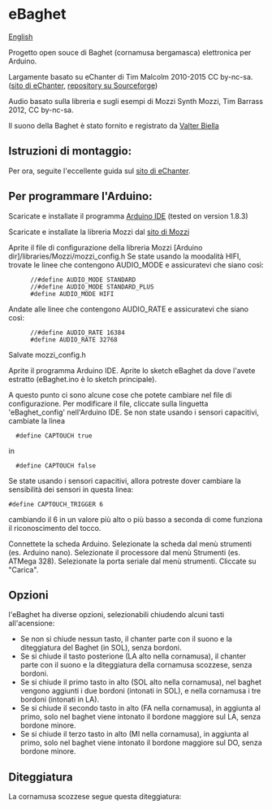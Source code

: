 # eBaghet
[English](README.md)

Progetto open souce di Baghet (cornamusa bergamasca) elettronica per Arduino.

Largamente basato su eChanter di Tim Malcolm 2010-2015 CC by-nc-sa. ([sito di eChanter](http://www.echanter.com/), [repository su Sourceforge](https://sourceforge.net/projects/echanter/))

Audio basato sulla libreria e sugli esempi di Mozzi Synth
Mozzi, Tim Barrass 2012, CC by-nc-sa.

Il suono della Baghet è stato fornito e registrato da [Valter Biella](http://www.baghet.it/)

## Istruzioni di montaggio:
Per ora, seguite l'eccellente guida sul [sito di eChanter](http://www.echanter.com/home/howto-build).

## Per programmare l'Arduino:
Scaricate e installate il programma [Arduino IDE](https://www.arduino.cc/en/main/software) (tested on version 1.8.3)

Scaricate e installate la libreria Mozzi dal [sito di Mozzi](http://sensorium.github.com/Mozzi/)

Aprite il file di configurazione della libreria Mozzi [Arduino dir]/libraries/Mozzi/mozzi_config.h
Se state usando la moodalità HIFI, trovate le linee che contengono AUDIO_MODE e assicuratevi che siano così:

          //#define AUDIO_MODE STANDARD
          //#define AUDIO_MODE STANDARD_PLUS
          #define AUDIO_MODE HIFI

Andate alle linee che contengono AUDIO_RATE e assicuratevi che siano così:

          //#define AUDIO_RATE 16384
          #define AUDIO_RATE 32768

Salvate mozzi_config.h


Aprite il programma Arduino IDE.
Aprite lo sketch eBaghet da dove l'avete estratto (eBaghet.ino è lo sketch principale).

A questo punto ci sono alcune cose che potete cambiare nel file di configurazione. Per modificare il file, cliccate sulla linguetta 'eBaghet_config' nell'Arduino IDE. Se non state usando i sensori capacitivi, cambiate la linea

      #define CAPTOUCH true

 in

      #define CAPTOUCH false

Se state usando i sensori capacitivi, allora potreste dover cambiare la sensibilità dei sensori in questa linea:

    #define CAPTOUCH_TRIGGER 6

cambiando il 6 in un valore più alto o più basso a seconda di come funziona il riconoscimento del tocco.

Connettete la scheda Arduino.
Selezionate la scheda dal menù strumenti (es. Arduino nano).
Selezionate il processore dal menù Strumenti (es. ATMega 328).
Selezionate la porta seriale dal menù strumenti.
Cliccate su "Carica".

## Opzioni

l'eBaghet ha diverse opzioni, selezionabili chiudendo alcuni tasti all'acensione:
* Se non si chiude nessun tasto, il chanter parte con il suono e la diteggiatura del Baghet (in SOL), senza bordoni.
* Se si chiude il tasto posterione (LA alto nella cornamusa), il chanter parte con il suono e la diteggiatura della cornamusa scozzese, senza bordoni.
* Se si chiude il primo tasto in alto (SOL alto nella cornamusa), nel baghet vengono aggiunti i due bordoni (intonati in SOL), e nella cornamusa i tre bordoni (intonati in LA).
* Se si chiude il secondo tasto in alto (FA nella cornamusa), in aggiunta al primo, solo nel baghet viene intonato il bordone maggiore sul LA, senza bordone minore.
* Se si chiude il terzo tasto in alto (MI nella cornamusa), in aggiunta al primo, solo nel baghet viene intonato il bordone maggiore sul DO, senza bordone minore.

## Diteggiatura

La cornamusa scozzese segue questa diteggiatura:

